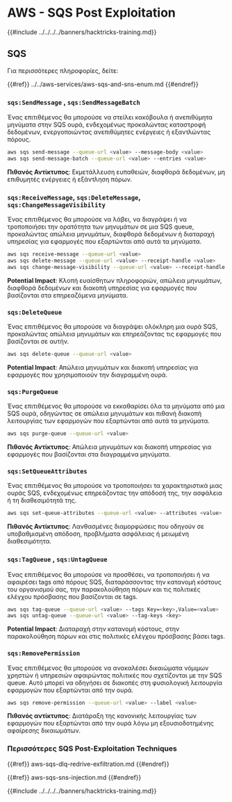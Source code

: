 # AWS - SQS Post Exploitation

{{#include ../../../../banners/hacktricks-training.md}}

## SQS

Για περισσότερες πληροφορίες, δείτε:

{{#ref}}
../../aws-services/aws-sqs-and-sns-enum.md
{{#endref}}

### `sqs:SendMessage` , `sqs:SendMessageBatch`

Ένας επιτιθέμενος θα μπορούσε να στείλει κακόβουλα ή ανεπιθύμητα μηνύματα στην SQS ουρά, ενδεχομένως προκαλώντας καταστροφή δεδομένων, ενεργοποιώντας ανεπιθύμητες ενέργειες ή εξαντλώντας πόρους.
```bash
aws sqs send-message --queue-url <value> --message-body <value>
aws sqs send-message-batch --queue-url <value> --entries <value>
```
**Πιθανός Αντίκτυπος**: Εκμετάλλευση ευπαθειών, διαφθορά δεδομένων, μη επιθυμητές ενέργειες ή εξάντληση πόρων.

### `sqs:ReceiveMessage`, `sqs:DeleteMessage`, `sqs:ChangeMessageVisibility`

Ένας επιτιθέμενος θα μπορούσε να λάβει, να διαγράψει ή να τροποποιήσει την ορατότητα των μηνυμάτων σε μια SQS queue, προκαλώντας απώλεια μηνυμάτων, διαφθορά δεδομένων ή διαταραχή υπηρεσίας για εφαρμογές που εξαρτώνται από αυτά τα μηνύματα.
```bash
aws sqs receive-message --queue-url <value>
aws sqs delete-message --queue-url <value> --receipt-handle <value>
aws sqs change-message-visibility --queue-url <value> --receipt-handle <value> --visibility-timeout <value>
```
**Potential Impact**: Κλοπή ευαίσθητων πληροφοριών, απώλεια μηνυμάτων, διαφθορά δεδομένων και διακοπή υπηρεσίας για εφαρμογές που βασίζονται στα επηρεαζόμενα μηνύματα.

### `sqs:DeleteQueue`

Ένας επιτιθέμενος θα μπορούσε να διαγράψει ολόκληρη μια ουρά SQS, προκαλώντας απώλεια μηνυμάτων και επηρεάζοντας τις εφαρμογές που βασίζονται σε αυτήν.
```bash
aws sqs delete-queue --queue-url <value>
```
**Potential Impact**: Απώλεια μηνυμάτων και διακοπή υπηρεσίας για εφαρμογές που χρησιμοποιούν την διαγραμμένη ουρά.

### `sqs:PurgeQueue`

Ένας επιτιθέμενος θα μπορούσε να εκκαθαρίσει όλα τα μηνύματα από μια SQS ουρά, οδηγώντας σε απώλεια μηνυμάτων και πιθανή διακοπή λειτουργίας των εφαρμογών που εξαρτώνται από αυτά τα μηνύματα.
```bash
aws sqs purge-queue --queue-url <value>
```
**Πιθανός Αντίκτυπος**: Απώλεια μηνυμάτων και διακοπή υπηρεσίας για εφαρμογές που βασίζονται στα διαγραμμένα μηνύματα.

### `sqs:SetQueueAttributes`

Ένας επιτιθέμενος θα μπορούσε να τροποποιήσει τα χαρακτηριστικά μιας ουράς SQS, ενδεχομένως επηρεάζοντας την απόδοσή της, την ασφάλεια ή τη διαθεσιμότητά της.
```bash
aws sqs set-queue-attributes --queue-url <value> --attributes <value>
```
**Πιθανός Αντίκτυπος**: Λανθασμένες διαμορφώσεις που οδηγούν σε υποβαθμισμένη απόδοση, προβλήματα ασφάλειας ή μειωμένη διαθεσιμότητα.

### `sqs:TagQueue` , `sqs:UntagQueue`

Ένας επιτιθέμενος θα μπορούσε να προσθέσει, να τροποποιήσει ή να αφαιρέσει tags από πόρους SQS, διαταράσσοντας την κατανομή κόστους του οργανισμού σας, την παρακολούθηση πόρων και τις πολιτικές ελέγχου πρόσβασης που βασίζονται σε tags.
```bash
aws sqs tag-queue --queue-url <value> --tags Key=<key>,Value=<value>
aws sqs untag-queue --queue-url <value> --tag-keys <key>
```
**Potential Impact**: Διαταραχή στην κατανομή κόστους, στην παρακολούθηση πόρων και στις πολιτικές ελέγχου πρόσβασης βάσει tags.

### `sqs:RemovePermission`

Ένας επιτιθέμενος θα μπορούσε να ανακαλέσει δικαιώματα νόμιμων χρηστών ή υπηρεσιών αφαιρώντας πολιτικές που σχετίζονται με την SQS queue. Αυτό μπορεί να οδηγήσει σε διακοπές στη φυσιολογική λειτουργία εφαρμογών που εξαρτώνται από την ουρά.
```bash
aws sqs remove-permission --queue-url <value> --label <value>
```
**Πιθανός αντίκτυπος**: Διατάραξη της κανονικής λειτουργίας των εφαρμογών που εξαρτώνται από την ουρά λόγω μη εξουσιοδοτημένης αφαίρεσης δικαιωμάτων.

### Περισσότερες SQS Post-Exploitation Techniques

{{#ref}}
aws-sqs-dlq-redrive-exfiltration.md
{{#endref}}

{{#ref}}
aws-sqs-sns-injection.md
{{#endref}}

{{#include ../../../../banners/hacktricks-training.md}}
